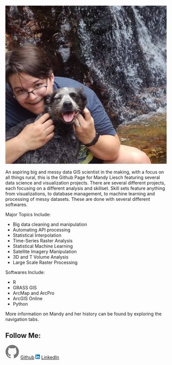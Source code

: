 ![](images/MandyandPoco.jpg)

An aspiring big and messy data GIS scientist in the making, with a focus on all things rural, this is the Github Page for Mandy Liesch featuring several data science and visualization projects.  There are several different projects, each focusing on a different analysis and skillset. Skill sets feature anything from visualizations, to  database management, to machine learning and processing of messy datasets. These are done with several different softwares. 

Major Topics Include:  
- Big data cleaning and manipulation  
- Automating API processing  
- Statistical Interpolation  
- Time-Series Raster Analysis  
- Statistical Machine Learning  
- Satellite Imagery Manipulation  
- 3D and T Volume Analysis  
- Large Scale Raster Processing  

Softwares Include: 
- R
- GRASS GIS  
- ArcMap  and ArcPro  
- ArcGIS Online  
- Python  

More information on Mandy and her history can be found by exploring the navigation tabs. 

## Follow Me: 
![](logos/octocat.jpg) [Github](https://github.com/agrichick45) ![](logos/linkedin.png) [LinkedIn](https://www.linkedin.com/in/mandy-liesch-a38a5147/)
